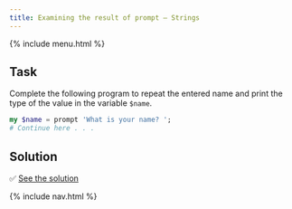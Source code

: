```yaml
---
title: Examining the result of prompt — Strings
---
```


{% include menu.html %}

## Task

Complete the following program to repeat the entered name and print the type of the value in the variable `$name`.

```raku
my $name = prompt 'What is your name? ';
# Continue here . . .
```

## Solution

✅ [See the solution](solution)

{% include nav.html %}
